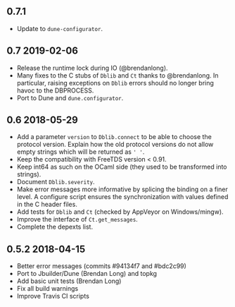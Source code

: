 0.7.1
---

- Update to `dune-configurator`.

0.7 2019-02-06
--------------

- Release the runtime lock during IO (@brendanlong).
- Many fixes to the C stubs of `Dblib` and `Ct` thanks to
  @brendanlong.  In particular, raising exceptions on `Dblib` errors
  should no longer bring havoc to the DBPROCESS.
- Port to Dune and `dune.configurator`.

0.6 2018-05-29
--------------

- Add a parameter `version` to `Dblib.connect` to be able to choose
  the protocol version.  Explain how the old protocol versions
  do not allow empty strings which will be returned as `' '`.
- Keep the compatibility with FreeTDS version < 0.91.
- Keep int64 as such on the OCaml side (they used to be transformed
  into strings).
- Document `Dblib.severity`.
- Make error messages more informative by splicing the binding on a
  finer level.  A configure script ensures the synchronization with
  values defined in the C header files.
- Add tests for `Dblib` and `Ct` (checked by AppVeyor on
  Windows/mingw).
- Improve the interface of `Ct.get_messages`.
- Complete the depexts list.

0.5.2 2018-04-15
----------------

- Better error messages (commits #94134f7 and #bdc2c99)
- Port to Jbuilder/Dune (Brendan Long) and topkg
- Add basic unit tests (Brendan Long)
- Fix all build warnings
- Improve Travis CI scripts
